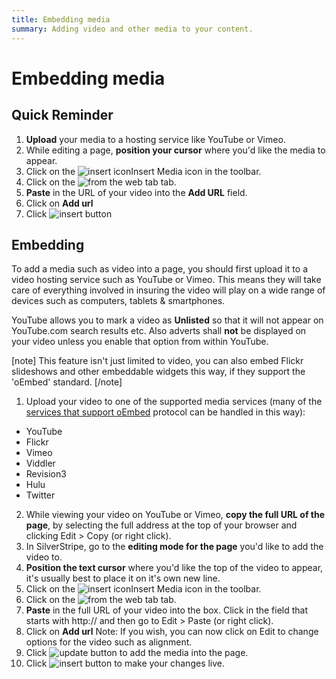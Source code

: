 ```yaml
---
title: Embedding media
summary: Adding video and other media to your content.
---
```


# Embedding media

## Quick Reminder

 1. **Upload** your media to a hosting service like YouTube or Vimeo.
 2. While editing a page, **position your cursor** where you'd like the media to appear.
 3. Click on the ![insert icon](/_images/insert-media-icon.png)Insert Media icon in the toolbar.
 4. Click on the ![from the web tab](/_images/from-the-web-tab.png) tab.
 5. **Paste** in the URL of your video into the **Add URL** field.
 6. Click on **Add url**
 7. Click ![insert button](/_images/insert-image-button.png)

## Embedding

To add a media such as video into a page, you should first upload it to a video hosting service such as YouTube or Vimeo. This means they will take care of everything involved in insuring the video will play on a wide range of devices such as computers, tablets & smartphones.

YouTube allows you to mark a video as **Unlisted** so that it will not appear on YouTube.com search results etc. Also adverts shall **not** be displayed on your video unless you enable that option from within YouTube.

[note]
This feature isn't just limited to video, you can also embed Flickr slideshows and other embeddable widgets this way, if they support the 'oEmbed' standard.
[/note]

 1. Upload your video to one of the supported media services (many of the [services that support oEmbed](http://oembed.com/#section7) protocol can be handled in this way):
  * YouTube
  * Flickr
  * Vimeo
  * Viddler
  * Revision3
  * Hulu
  * Twitter
 2. While viewing your video on YouTube or Vimeo, **copy the full URL of the page**, by selecting the full address at the top of your browser and clicking Edit > Copy (or right click).
 3. In SilverStripe, go to the **editing mode for the page** you'd like to add the video to.
 4. **Position the text cursor** where you'd like the top of the video to appear, it's usually best to place it on it's own new line.
 5. Click on the ![insert icon](/_images/insert-media-icon.png)Insert Media icon in the toolbar.
 6. Click on the ![from the web tab](/_images/from-the-web-tab.png) tab.
 7. **Paste** in the full URL of your video into the box. Click in the field that starts with http:// and then go to Edit > Paste (or right click).
 8. Click on **Add url** Note: If you wish, you can now click on Edit to change options for the video such as alignment.
 9. Click ![update button](/_images/update-button.png) to add the media into the page.
 10. Click ![insert button](/_images/insert-image-button.png) to make your changes live.


